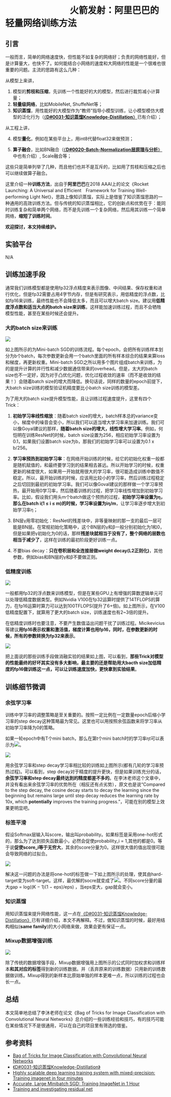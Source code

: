 # 　　　　　　　                 火箭发射：阿里巴巴的轻量网络训练方法
## 引言

一般而言，简单的网络速度快，但性能不如复杂的网络好；负责的网络性能好，但是计算量大，也快不了。如何能结合小网络的速度和大网络的性能是一个很难也很重要的问题。主流的思路有这么几种：

从模型上来讲，

1. 模型的**剪枝和压缩**，先训练一个性能好的大的模型，然后进行裁剪减小计算量；
2. **轻量级网络**，比如MobileNet, ShuffeNet等；
3. **知识蒸馏**，用性能好的大模型作为“教师”指导小模型训练，让小模型模仿大模型的泛化行为（[《**D#0031-知识蒸馏Knowledge-Distillation**》](https://github.com/Captain1986/CaptainBlackboard/blob/master/D%230031-%E7%9F%A5%E8%AF%86%E8%92%B8%E9%A6%8FKnowledge-Distillation/D%230031.md)已有介绍）；

从工程上讲，

4. 模型**量化**，例如在某些平台上，用int8代替float32来做预测；

5. **算子融合**，比如BN融合（[《**D#0020-Batch-Normalization层原理与分析**》](https://github.com/Captain1986/CaptainBlackboard/blob/master/D%230020-Batch-Normalization%E5%B1%82%E5%8E%9F%E7%90%86%E4%B8%8E%E5%88%86%E6%9E%90/D%230020.md)中也有介绍）, Scale融合等；

这些只是简单列举了几种，而且他们也并不是互斥的，比如用了剪枝和压缩之后也可以继续做算子融合。

这里介绍一种**训练方法**，出自于**阿里巴巴**在2018 AAAI上的论文《Rocket Launching: A Universal and Efficient　Framework for Training Well-performing Light Net》，思路上像知识蒸馏，实际上是借鉴了知识蒸馏思路的一种通用的高效训练方法。但与传统的知识蒸馏相比，它的创新点和优势在于：能同时训练复杂和简单两个网络，而不是先训练一个复杂网络，然后用其训练一个简单网络，**缩短了训练时间**。

**欢迎探讨，本文持续维护。**

## 实验平台

N/A

## 训练加速手段

通常我们训练模型都是使用fp32浮点精度来表示图像、中间结果、保存权重和进行优化，但是fp32需要占用4字节内存，但是有研究表示，用低精度的浮点数，比如fp16来训练，最终性能也不会降低太多，而且可以增大batch size。建议用**低精度浮点数和适当大点的batch size来训练**，这样能加速训练过程，而且不会牺牲模型性能，甚至在某些时候还会提升。

### 大的batch size来训练

![](images/Selection_495.png)

如上图所示的为Mini-batch SGD的训练流程。每个epoch，会把所有训练样本划分为b个batch，每次参数更新会用一个batch里面的所有样本综合的结果来算loss和梯度，再更新权重。Mini-batch SGD之所以用多个图片组成batch来训练，为的是提升计算的并行性和减少数据通信带来的overhead。但是，太大的batch size也不一定好，因为对于凸优化问题，优化过程收敛的速率（而不是收敛的结果！）会随着batch size的增大而降低。换句话说，同样的数量的epoch前提下，大batch size训练的模型验证机精度要比小batch size训练的模型差。

为了用大的batch size提升模型性能，且让训练过程速度提升，这里有四个Trick：

1. **初始学习率线性缩放**：随着batch size的增大，batch样本总的variance变小，梯度中的噪音会变小，所以我们可以适当增大学习率来加速训练。我们可以像Goyal建议的那样，**随着batch size的增大，线性增大学习率**。例如，何恺明在训练ResNet的时候，batch size设置为256，相应初始学习率设置为0.1，如果我们设置batch size为b，那我们的初始学习率可以设置为0.1 x b/256。

2. **学习率预热到初始学习率**：在网络开始训练的时候，给它的初始化权重一般都是随机赋值的，和最终要学习到的结果相去甚远。所以开始学习的时候，权重更新的梯度很大，如果用一开始就用很大的学习率，很可能造成训练中数值不稳定。所以，最开始训练的时候，应该用比较小的学习率，然后训练过程稳定之后切回到最初的初始学习率。我们可以像Goval建议的那样做一个学习率预热，最开始用0学习率，然后随着训练的过程，把学习率线性增加到初始学习率。比如，假设我们用头m个batch做这个预热的过程，**初始学习率设置为η，那么在batch i(1 ≤ i ≤ m)的时候，学习率设置为iη/m**，让学习率逐步增大到初始学习率η；

3. BN层γ用零初始化：ResNet的残差块中，非等量映射的那一支的最后一层可能是BN层。在常规初始化策略中，这个BN层的γ和β一般分别初始化为1和0，但是如果把γ初始化为0的话，那样**残差块就相当于没有了，整个网络的层数也相当于减少了**，这样在训练的最初阶段更好训练一点。

4. 不要bias decay：**只在卷积层和全连接层做weight decay(L2正则化)**，其他参数，例如bias和BN层的γ和β不要做正则。

### 低精度训练

![](images/Selection_496.png)

一般都用fp32的浮点数来训练模型，但是在某些GPU上有增强的算数逻辑单元可以处理低精度数据类型。例如Nvidia
V100在fp32运算时提供了14TFLOPS的算力，在fp16运算时算力可以达到100TFLOPS(提升了6+倍)。如上图所示，在V100低精度配置下，就算用了更大的batch size，训练速度也有2~3倍的提升。

在低精度训练时也要注意，不要产生数值溢出问题干扰了训练过程。Micikevicius等建议**用fp16表示权重和激活值，梯度计算也用fp16，同时，在参数更新的时候，所有的参数转换为fp32来表示**。

![](images/Selection_497.png)

把上面说的那些训练手段做消融实验的结果如上图，可以看到，**那些Trick对模型的性能最终的好坏其实没有多大影响，最主要的还是帮助用大bacth size加低精度的fp16做训练这一点，可以让训练速度加快，更快拿到实验结果**。

## 训练细节微调

### 余弦学习率

训练中学习率的调整策略是至关重要的。按照一定比例在一定数量epoch后缩小学习率的step decay这种策略最为常见。这里也可以用按照余弦函数来将学习率从初始学习率降为0的策略。

如果一轮epoch中有T个mini batch，那么在第t个mini batch时的学习率ηt可以表示为![](images/Selection_498.png)。

![](images/Selection_499.png)

用余弦学习率和step decay学习率相比较的训练如上图所示(都有几轮的学习率预热过程)。可以看到，step decay对于精度的提升更快，但是如果训练充分的话，**余弦学习率和step decay最终达到的精度都差不多的**。在李沐老师这个文章中，并没有看出来余弦学习率的优势所在（相反还有点劣势），原文也是说“Compared to the step decay, the cosine decay starts to decay the learning since the beginning but remains large until step decay reduces the learning rate by 10x, which **potentially** improves the training progress.”，可能在别的模型上效果更明显吧。

### 标签平滑

假设Softmax层输入叫score，输出叫probability。如果标签是采用one-hot形式的，那么为了达到损失函数最小，必然会促使probability_i = 1,其他的都是0。等于说**促使score_i等于无穷大**，其余的score分量为0。这样很大值的值出现很可能会导致网络的过拟合。

![](images/Selection_500.png)

解决这一问题的办法是将one-hot的标签做一下如上图所示的处理，使其由hard-target变为soft-target。这样，最优解的socre就变成了![](images/Selection_501.png)。不同score分量的最大gap = log((K − 1)(1 − eps)/eps) ，当eps变大，gap就会变小。

### 知识蒸馏

用知识蒸馏来提升网络性能，这一点在[《D#0031-知识蒸馏Knowledge-Distillation》](https://github.com/Captain1986/CaptainBlackboard/blob/master/D%230031-%E7%9F%A5%E8%AF%86%E8%92%B8%E9%A6%8FKnowledge-Distillation/D%230031.md)已有详细介绍，本文不再解释。不过，做知识蒸馏的时候，最好用结构相似(**same family**)的大小网络来做，效果会更有保证一点。

### Mixup数据增强训练

![](images/Selection_502.png)

除了传统的数据增强手段，Mixup数据增强用上图所示的公式同时加权求和训练样本**和其对应的标签**得到新的训练数据。并（丢弃原来的训练数据）只用新的训练数据做训练。Mixup得到的新样本比原始单独的样本更难一点，所以训练的过程也会长一点。

## 总结

本文简单地总结了李沐老师在论文《Bag of Tricks for Image Classification with Convolutional Neural Networks》总介绍的一些训练经验和技巧，有的技巧可能在某些情况下不是很通用，可以在自己的项目里有筛选的借鉴。

## 参考资料

+ [Bag of Tricks for Image Classification with Convolutional Neural Networks](https://arxiv.org/abs/1812.01187)
+ [《D#0031-知识蒸馏Knowledge-Distillation》](https://github.com/Captain1986/CaptainBlackboard/blob/master/D%230031-%E7%9F%A5%E8%AF%86%E8%92%B8%E9%A6%8FKnowledge-Distillation/D%230031.md)
+ [Highly scalable deep learning training system with mixed-precision: Training imagenet in four minutes](https://arxiv.org/pdf/1807.11205.pdf)
+ [Accurate, Large Minibatch SGD: Training ImageNet in 1 Hour](https://arxiv.org/abs/1706.02677)
+ [Training and investigating residual net](http://torch.ch/blog/2016/02/04/resnets.html)
